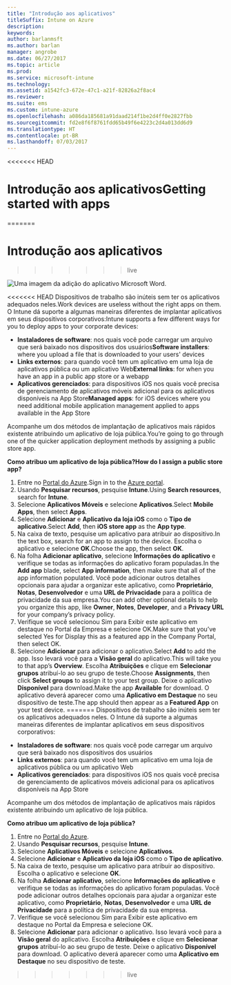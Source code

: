 ```yaml
---
title: "Introdução aos aplicativos"
titleSuffix: Intune on Azure
description: 
keywords: 
author: barlanmsft
ms.author: barlan
manager: angrobe
ms.date: 06/27/2017
ms.topic: article
ms.prod: 
ms.service: microsoft-intune
ms.technology: 
ms.assetid: a1542fc3-672e-47c1-a21f-82826a2f8ac4
ms.reviewer: 
ms.suite: ems
ms.custom: intune-azure
ms.openlocfilehash: a086da185681a91daad214f1be2d4ff0e2827fbb
ms.sourcegitcommit: fd2e8f6f8761fdd65b49f6e4223c2d4a013dd6d9
ms.translationtype: HT
ms.contentlocale: pt-BR
ms.lasthandoff: 07/03/2017
---
```

<<<<<<< HEAD
# <span data-ttu-id="582f2-102">Introdução aos aplicativos</span><span class="sxs-lookup"><span data-stu-id="582f2-102">Getting started with apps</span></span>
=======
# Introdução aos aplicativos
>>>>>>> live
<a id="getting-started-with-apps" class="xliff"></a>

![Uma imagem da adição do aplicativo Microsoft Word.](/intune/media/generic-add-apps.png)

<<<<<<< HEAD
<span data-ttu-id="582f2-104">Dispositivos de trabalho são inúteis sem ter os aplicativos adequados neles.</span><span class="sxs-lookup"><span data-stu-id="582f2-104">Work devices are useless without the right apps on them.</span></span> <span data-ttu-id="582f2-105">O Intune dá suporte a algumas maneiras diferentes de implantar aplicativos em seus dispositivos corporativos:</span><span class="sxs-lookup"><span data-stu-id="582f2-105">Intune supports a few different ways for you to deploy apps to your corporate devices:</span></span>

* <span data-ttu-id="582f2-106">**Instaladores de software**: nos quais você pode carregar um arquivo que será baixado nos dispositivos dos usuários</span><span class="sxs-lookup"><span data-stu-id="582f2-106">**Software installers**: where you upload a file that is downloaded to your users' devices</span></span>
* <span data-ttu-id="582f2-107">__Links externos__: para quando você tem um aplicativo em uma loja de aplicativos pública ou um aplicativo Web</span><span class="sxs-lookup"><span data-stu-id="582f2-107">__External links__: for when you have an app in a public app store or a webapp</span></span>
* <span data-ttu-id="582f2-108">**Aplicativos gerenciados**: para dispositivos iOS nos quais você precisa de gerenciamento de aplicativos móveis adicional para os aplicativos disponíveis na App Store</span><span class="sxs-lookup"><span data-stu-id="582f2-108">**Managed apps**: for iOS devices where you need additional mobile application management applied to apps available in the App Store</span></span>

<span data-ttu-id="582f2-109">Acompanhe um dos métodos de implantação de aplicativos mais rápidos existente atribuindo um aplicativo de loja pública.</span><span class="sxs-lookup"><span data-stu-id="582f2-109">You’re going to go through one of the quicker application deployment methods by assigning a public store app.</span></span>

<span data-ttu-id="582f2-110">__Como atribuo um aplicativo de loja pública?__</span><span class="sxs-lookup"><span data-stu-id="582f2-110">__How do I assign a public store app?__</span></span>

1. <span data-ttu-id="582f2-111">Entre no [Portal do Azure](https://portal.azure.com).</span><span class="sxs-lookup"><span data-stu-id="582f2-111">Sign in to the [Azure portal](https://portal.azure.com).</span></span>
2. <span data-ttu-id="582f2-112">Usando **Pesquisar recursos**, pesquise **Intune**.</span><span class="sxs-lookup"><span data-stu-id="582f2-112">Using **Search resources**, search for **Intune**.</span></span>
3. <span data-ttu-id="582f2-113">Selecione **Aplicativos Móveis** e selecione **Aplicativos**.</span><span class="sxs-lookup"><span data-stu-id="582f2-113">Select **Mobile Apps**, then select **Apps**.</span></span>
4. <span data-ttu-id="582f2-114">Selecione **Adicionar** e **Aplicativo da loja iOS** como o **Tipo de aplicativo**.</span><span class="sxs-lookup"><span data-stu-id="582f2-114">Select **Add**, then **iOS store app** as the **App type**.</span></span>
5. <span data-ttu-id="582f2-115">Na caixa de texto, pesquise um aplicativo para atribuir ao dispositivo.</span><span class="sxs-lookup"><span data-stu-id="582f2-115">In the text box, search for an app to assign to the device.</span></span> <span data-ttu-id="582f2-116">Escolha o aplicativo e selecione **OK**.</span><span class="sxs-lookup"><span data-stu-id="582f2-116">Choose the app, then select **OK**.</span></span>
6. <span data-ttu-id="582f2-117">Na folha **Adicionar aplicativo**, selecione **Informações do aplicativo** e verifique se todas as informações do aplicativo foram populadas.</span><span class="sxs-lookup"><span data-stu-id="582f2-117">In the **Add app** blade, select **App information**, then make sure that all of the app information populated.</span></span> <span data-ttu-id="582f2-118">Você pode adicionar outros detalhes opcionais para ajudar a organizar este aplicativo, como **Proprietário**, **Notas**, **Desenvolvedor** e uma **URL de Privacidade** para a política de privacidade da sua empresa.</span><span class="sxs-lookup"><span data-stu-id="582f2-118">You can add other optional details to help you organize this app, like **Owner**, **Notes**, **Developer**, and a **Privacy URL** for your company’s privacy policy.</span></span>
7. <span data-ttu-id="582f2-119">Verifique se você selecionou Sim para Exibir este aplicativo em destaque no Portal da Empresa e selecione OK.</span><span class="sxs-lookup"><span data-stu-id="582f2-119">Make sure that you’ve selected Yes for Display this as a featured app in the Company Portal, then select OK.</span></span>
8. <span data-ttu-id="582f2-120">Selecione **Adicionar** para adicionar o aplicativo.</span><span class="sxs-lookup"><span data-stu-id="582f2-120">Select **Add** to add the app.</span></span> <span data-ttu-id="582f2-121">Isso levará você para a **Visão geral** do aplicativo.</span><span class="sxs-lookup"><span data-stu-id="582f2-121">This will take you to that app’s **Overview**.</span></span> <span data-ttu-id="582f2-122">Escolha **Atribuições** e clique em **Selecionar grupos** atribuí-lo ao seu grupo de teste.</span><span class="sxs-lookup"><span data-stu-id="582f2-122">Choose **Assignments**, then click **Select groups** to assign it to your test group.</span></span> <span data-ttu-id="582f2-123">Deixe o aplicativo **Disponível** para download.</span><span class="sxs-lookup"><span data-stu-id="582f2-123">Make the app **Available** for download.</span></span> <span data-ttu-id="582f2-124">O aplicativo deverá aparecer como uma **Aplicativo em Destaque** no seu dispositivo de teste.</span><span class="sxs-lookup"><span data-stu-id="582f2-124">The app should then appear as a **Featured App** on your test device.</span></span>
=======
Dispositivos de trabalho são inúteis sem ter os aplicativos adequados neles. O Intune dá suporte a algumas maneiras diferentes de implantar aplicativos em seus dispositivos corporativos:

* **Instaladores de software**: nos quais você pode carregar um arquivo que será baixado nos dispositivos dos usuários
* __Links externos__: para quando você tem um aplicativo em uma loja de aplicativos pública ou um aplicativo Web
* **Aplicativos gerenciados**: para dispositivos iOS nos quais você precisa de gerenciamento de aplicativos móveis adicional para os aplicativos disponíveis na App Store

Acompanhe um dos métodos de implantação de aplicativos mais rápidos existente atribuindo um aplicativo de loja pública.

__Como atribuo um aplicativo de loja pública?__

1. Entre no [Portal do Azure](https://portal.azure.com).
2. Usando **Pesquisar recursos**, pesquise **Intune**.
3. Selecione **Aplicativos Móveis** e selecione **Aplicativos**.
4. Selecione **Adicionar** e **Aplicativo da loja iOS** como o **Tipo de aplicativo**.
5. Na caixa de texto, pesquise um aplicativo para atribuir ao dispositivo. Escolha o aplicativo e selecione **OK**.
6. Na folha **Adicionar aplicativo**, selecione **Informações do aplicativo** e verifique se todas as informações do aplicativo foram populadas. Você pode adicionar outros detalhes opcionais para ajudar a organizar este aplicativo, como **Proprietário**, **Notas**, **Desenvolvedor** e uma **URL de Privacidade** para a política de privacidade da sua empresa.
7. Verifique se você selecionou Sim para Exibir este aplicativo em destaque no Portal da Empresa e selecione OK.
8. Selecione **Adicionar** para adicionar o aplicativo. Isso levará você para a **Visão geral** do aplicativo. Escolha **Atribuições** e clique em **Selecionar grupos** atribuí-lo ao seu grupo de teste. Deixe o aplicativo **Disponível** para download. O aplicativo deverá aparecer como uma **Aplicativo em Destaque** no seu dispositivo de teste.
>>>>>>> live
